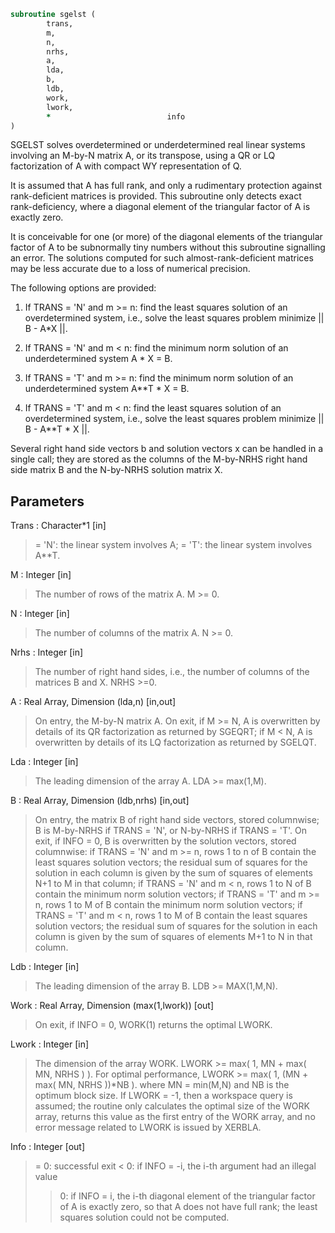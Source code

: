 ```fortran
subroutine sgelst (
		trans,
		m,
		n,
		nrhs,
		a,
		lda,
		b,
		ldb,
		work,
		lwork,
		*                          info
)
```

 SGELST solves overdetermined or underdetermined real linear systems
 involving an M-by-N matrix A, or its transpose, using a QR or LQ
 factorization of A with compact WY representation of Q.

 It is assumed that A has full rank, and only a rudimentary protection
 against rank-deficient matrices is provided. This subroutine only detects
 exact rank-deficiency, where a diagonal element of the triangular factor
 of A is exactly zero.

 It is conceivable for one (or more) of the diagonal elements of the triangular
 factor of A to be subnormally tiny numbers without this subroutine signalling
 an error. The solutions computed for such almost-rank-deficient matrices may
 be less accurate due to a loss of numerical precision.

 The following options are provided:

 1. If TRANS = 'N' and m >= n:  find the least squares solution of
    an overdetermined system, i.e., solve the least squares problem
                 minimize || B - A*X ||.

 2. If TRANS = 'N' and m < n:  find the minimum norm solution of
    an underdetermined system A * X = B.

 3. If TRANS = 'T' and m >= n:  find the minimum norm solution of
    an underdetermined system A**T * X = B.

 4. If TRANS = 'T' and m < n:  find the least squares solution of
    an overdetermined system, i.e., solve the least squares problem
                 minimize || B - A**T * X ||.

 Several right hand side vectors b and solution vectors x can be
 handled in a single call; they are stored as the columns of the
 M-by-NRHS right hand side matrix B and the N-by-NRHS solution
 matrix X.

## Parameters
Trans : Character*1 [in]
> = 'N': the linear system involves A;
> = 'T': the linear system involves A**T.

M : Integer [in]
> The number of rows of the matrix A.  M >= 0.

N : Integer [in]
> The number of columns of the matrix A.  N >= 0.

Nrhs : Integer [in]
> The number of right hand sides, i.e., the number of
> columns of the matrices B and X. NRHS >=0.

A : Real Array, Dimension (lda,n) [in,out]
> On entry, the M-by-N matrix A.
> On exit,
> if M >= N, A is overwritten by details of its QR
> factorization as returned by SGEQRT;
> if M <  N, A is overwritten by details of its LQ
> factorization as returned by SGELQT.

Lda : Integer [in]
> The leading dimension of the array A.  LDA >= max(1,M).

B : Real Array, Dimension (ldb,nrhs) [in,out]
> On entry, the matrix B of right hand side vectors, stored
> columnwise; B is M-by-NRHS if TRANS = 'N', or N-by-NRHS
> if TRANS = 'T'.
> On exit, if INFO = 0, B is overwritten by the solution
> vectors, stored columnwise:
> if TRANS = 'N' and m >= n, rows 1 to n of B contain the least
> squares solution vectors; the residual sum of squares for the
> solution in each column is given by the sum of squares of
> elements N+1 to M in that column;
> if TRANS = 'N' and m < n, rows 1 to N of B contain the
> minimum norm solution vectors;
> if TRANS = 'T' and m >= n, rows 1 to M of B contain the
> minimum norm solution vectors;
> if TRANS = 'T' and m < n, rows 1 to M of B contain the
> least squares solution vectors; the residual sum of squares
> for the solution in each column is given by the sum of
> squares of elements M+1 to N in that column.

Ldb : Integer [in]
> The leading dimension of the array B. LDB >= MAX(1,M,N).

Work : Real Array, Dimension (max(1,lwork)) [out]
> On exit, if INFO = 0, WORK(1) returns the optimal LWORK.

Lwork : Integer [in]
> The dimension of the array WORK.
> LWORK >= max( 1, MN + max( MN, NRHS ) ).
> For optimal performance,
> LWORK >= max( 1, (MN + max( MN, NRHS ))*NB ).
> where MN = min(M,N) and NB is the optimum block size.
> If LWORK = -1, then a workspace query is assumed; the routine
> only calculates the optimal size of the WORK array, returns
> this value as the first entry of the WORK array, and no error
> message related to LWORK is issued by XERBLA.

Info : Integer [out]
> = 0:  successful exit
> < 0:  if INFO = -i, the i-th argument had an illegal value
> > 0:  if INFO =  i, the i-th diagonal element of the
> triangular factor of A is exactly zero, so that A does not have
> full rank; the least squares solution could not be
> computed.

